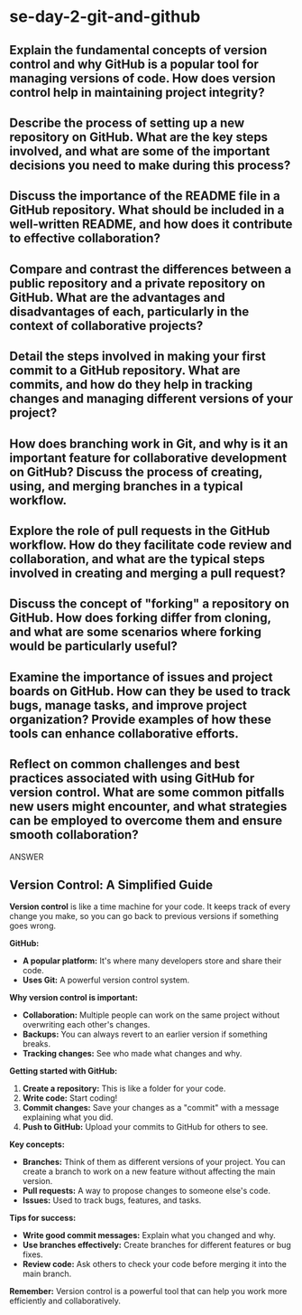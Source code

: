 # se-day-2-git-and-github
## Explain the fundamental concepts of version control and why GitHub is a popular tool for managing versions of code. How does version control help in maintaining project integrity?

## Describe the process of setting up a new repository on GitHub. What are the key steps involved, and what are some of the important decisions you need to make during this process?

## Discuss the importance of the README file in a GitHub repository. What should be included in a well-written README, and how does it contribute to effective collaboration?

## Compare and contrast the differences between a public repository and a private repository on GitHub. What are the advantages and disadvantages of each, particularly in the context of collaborative projects?

## Detail the steps involved in making your first commit to a GitHub repository. What are commits, and how do they help in tracking changes and managing different versions of your project?

## How does branching work in Git, and why is it an important feature for collaborative development on GitHub? Discuss the process of creating, using, and merging branches in a typical workflow.

## Explore the role of pull requests in the GitHub workflow. How do they facilitate code review and collaboration, and what are the typical steps involved in creating and merging a pull request?

## Discuss the concept of "forking" a repository on GitHub. How does forking differ from cloning, and what are some scenarios where forking would be particularly useful?

## Examine the importance of issues and project boards on GitHub. How can they be used to track bugs, manage tasks, and improve project organization? Provide examples of how these tools can enhance collaborative efforts.

## Reflect on common challenges and best practices associated with using GitHub for version control. What are some common pitfalls new users might encounter, and what strategies can be employed to overcome them and ensure smooth collaboration?


ANSWER

## Version Control: A Simplified Guide

**Version control** is like a time machine for your code. It keeps track of every change you make, so you can go back to previous versions if something goes wrong.

**GitHub:**

* **A popular platform:** It's where many developers store and share their code.
* **Uses Git:** A powerful version control system.

**Why version control is important:**

* **Collaboration:** Multiple people can work on the same project without overwriting each other's changes.
* **Backups:** You can always revert to an earlier version if something breaks.
* **Tracking changes:** See who made what changes and why.

**Getting started with GitHub:**

1. **Create a repository:** This is like a folder for your code.
2. **Write code:** Start coding!
3. **Commit changes:** Save your changes as a "commit" with a message explaining what you did.
4. **Push to GitHub:** Upload your commits to GitHub for others to see.

**Key concepts:**

* **Branches:** Think of them as different versions of your project. You can create a branch to work on a new feature without affecting the main version.
* **Pull requests:** A way to propose changes to someone else's code.
* **Issues:** Used to track bugs, features, and tasks.

**Tips for success:**

* **Write good commit messages:** Explain what you changed and why.
* **Use branches effectively:** Create branches for different features or bug fixes.
* **Review code:** Ask others to check your code before merging it into the main branch.

**Remember:** Version control is a powerful tool that can help you work more efficiently and collaboratively.
